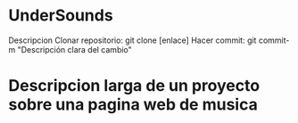# UnderSounds
Descripcion
Clonar repositorio: git clone [enlace]
Hacer commit: git commit-m "Descripción clara del cambio" 

# Descripcion larga de un proyecto sobre una pagina web de musica
